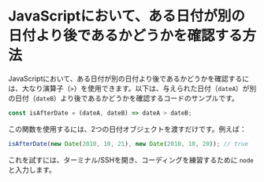# JavaScriptにおいて、ある日付が別の日付より後であるかどうかを確認する方法

JavaScriptにおいて、ある日付が別の日付より後であるかどうかを確認するには、大なり演算子（`>`）を使用できます。以下は、与えられた日付（`dateA`）が別の日付（`dateB`）より後であるかどうかを確認するコードのサンプルです。

```js
const isAfterDate = (dateA, dateB) => dateA > dateB;
```

この関数を使用するには、2つの日付オブジェクトを渡すだけです。例えば：

```js
isAfterDate(new Date(2010, 10, 21), new Date(2010, 10, 20)); // true
```

これを試すには、ターミナル/SSHを開き、コーディングを練習するために `node` と入力します。
